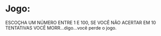 # Jogo:

ESCOÇHA UM NÚMERO ENTRE 1 E 100, SE VOCÊ NÃO ACERTAR EM 10 TENTATIVAS
VOCÊ MORR...digo...você perde o jogo.
